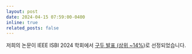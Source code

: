 ```yaml
---
layout: post
date: 2024-04-15 07:59:00-0400
inline: true
related_posts: false
---
```


저희의 논문이 IEEE ISBI 2024 학회에서 <u>구두 발표 (상위 ~14%</u>)로 선정되었습니다.
